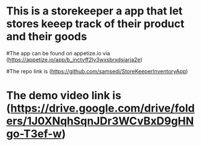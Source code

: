 # This is a storekeeper a app that let stores keeep track of their product and their goods

#The app can be found on appetize.io via (https://appetize.io/app/b_inctvff2ly3wxsbrxdsjarja2e)

#The repo link is (https://github.com/samsedi/StoreKeeperInventoryApp)

# The demo video link is (https://drive.google.com/drive/folders/1J0XNqhSqnJDr3WCvBxD9gHNgo-T3ef-w)




